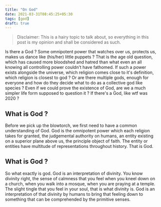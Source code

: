 ```yaml
---
title: "On God"
date: 2021-03-31T08:45:25+05:30
tags: [god]
draft: true
---
```


> Disclaimer: This is a hairy topic to talk about, so everything in this post is my opinion and shall be considered as such.

Is there a God ? Some omnipotent power that watches over us, protects us, makes us dance like (his/her) little puppets ? That is the age old question, which has caused more bloodshed and hatred than what even an all knowing all controlling power couldn't have fathomed. If such a power exists alongside the universe, which religion comes close to it's definition, which religion is closest to god ? Or are there multiple gods, enough for everyone and how do they decide what to do as a collective god like species ? Even if we could prove the existence of God, are we a much simpler life form supposed to question it ? If there's a God, like wtf was 2020 ?

## What is God ?

Before we pick up the blowtorch, we first need to have a common understanding of God. God is the omnipotent power which each religion takes for granted, the judgemental authority on humans, an entity existing on a superior plane above us, the principle object of faith. The entity or entities have multitude of representations throughout history. That is God.

## What is God ?

So what exactly is god. God is an interpretation of divinity. You know divinity right, the sense of calmness that you feel when you kneel down on a church, when you walk into a mosque, when you are praying at a temple. The slight tingle that you feel in your soul, that is what divinity is. God is an interpretation of that divinity by humans to bring that feeling down to something that can be comprehended by the primitive senses.
